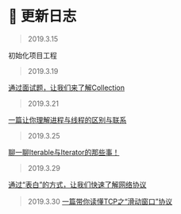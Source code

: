 # :mega: 更新日志 #

> 2019.3.15 

初始化项目工程

> 2019.3.19

[通过面试题，让我们来了解Collection](https://mp.weixin.qq.com/s?__biz=MzIwMTg3NzYyOA==&mid=2247483669&idx=1&sn=b726d81212af6a857d59cd488c0e0aa2&chksm=96e67006a191f9103b3c790e04d5ed4ddcbc76f3efbb52e6ce8349619f56a68e72aca156571e&token=424171447&lang=zh_CN#rd)

> 2019.3.21

[一篇让你理解进程与线程的区别与联系](https://mp.weixin.qq.com/s?__biz=MzIwMTg3NzYyOA==&mid=2247483676&idx=1&sn=9033af3cb37754446779e1fcd89e3329&chksm=96e6700fa191f91919b4c2a46a8a99a7a7dda037181e97b5377835500e99a5f66cb1d3337898&token=424171447&lang=zh_CN#rd)


> 2019.3.25

[聊一聊Iterable与Iterator的那些事！](https://mp.weixin.qq.com/s?__biz=MzIwMTg3NzYyOA==&mid=2247483690&idx=1&sn=2cebca2e43e329d428263b0b8a801047&chksm=96e67039a191f92fd5fe353f70d7ef4767eb52af752a9a53bc57db61f389a1f0a1b5f218a2f0&token=424171447&lang=zh_CN#rd)

> 2019.3.29

[通过“表白”的方式，让我们快速了解网络协议](https://mp.weixin.qq.com/s?__biz=MzIwMTg3NzYyOA==&mid=2247483701&idx=1&sn=b21d65f8ba4ae7f861a6e6175be2303c&chksm=96e67026a191f930c540a8c823c6ad5355dc4cb92824eadc9485aa195167768560dc506af358&token=1104592742&lang=zh_CN&scene=21#wechat_redirect)
>2019.3.30
[一篇带你读懂TCP之“滑动窗口”协议 ](https://mp.weixin.qq.com/s?__biz=MzIwMTg3NzYyOA==&mid=2247483706&idx=1&sn=8eed9d160013bd8ed6203ad511711553&chksm=96e67029a191f93fdd1543af2bf06025397d9c3bd0f0692c7fe247ab9c139cd869d69ab05498&token=1104592742&lang=zh_CN#rd)